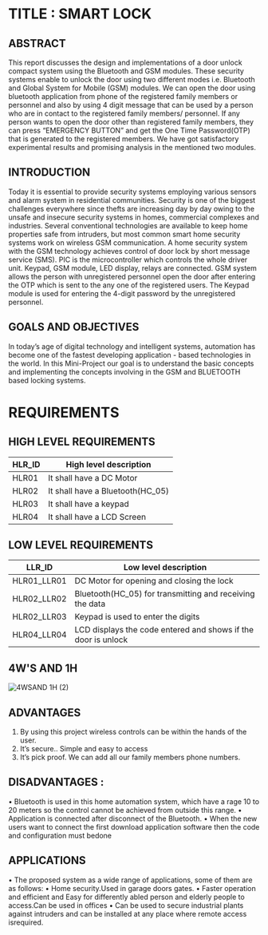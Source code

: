 # TITLE : SMART LOCK

## ABSTRACT
This report discusses the design and implementations of a door unlock compact system using the Bluetooth and GSM modules. These security systems enable to unlock the door using two different modes i.e. Bluetooth and Global System for Mobile (GSM) modules. We can open the door using bluetooth application from phone of the registered family members or personnel and also by using 4 digit message that can be used by a person who are in contact to the registered family members/ personnel. If any person wants to open the door other than registered family members, they can press “EMERGENCY BUTTON” and get the One Time Password(OTP) that is generated to the registered members. We have got satisfactory experimental results and promising analysis in the mentioned two modules.

## INTRODUCTION
Today it is essential to provide security systems employing various sensors and alarm system in residential communities. Security is one of the biggest challenges everywhere since thefts are increasing day by day owing to the unsafe and insecure security systems in homes, commercial complexes and industries. Several conventional technologies are available to keep home properties safe from intruders, but most common smart home security systems work on wireless GSM communication. A home security system with the GSM technology achieves control of door lock by short message service (SMS). PIC is the microcontroller which controls the whole driver unit. Keypad, GSM module, LED display, relays are connected. GSM system allows the person with unregistered personnel open the door after entering the OTP which is sent to the any one of the registered users. The Keypad module is used for entering the 4-digit password by the unregistered personnel.

## GOALS AND OBJECTIVES
In today’s age of digital technology and intelligent systems, automation has become one of the fastest developing application - based technologies in the world. In this Mini-Project our goal is to understand the basic concepts and implementing the concepts involving in the GSM and BLUETOOTH based locking systems.

# REQUIREMENTS
## HIGH LEVEL REQUIREMENTS
|HLR_ID|  High level description|
|--|--|
|HLR01|   It shall have a DC Motor|
|HLR02|   It shall have a Bluetooth(HC_05)| 
|HLR03 | It shall have a keypad|
|HLR04 |  It shall have a LCD Screen|
      
   
## LOW LEVEL REQUIREMENTS
|LLR_ID|        Low level description|
|--|--|
|HLR01_LLR01|DC Motor for opening and closing the lock|
|HLR02_LLR02|Bluetooth(HC_05) for transmitting and receiving the data|
|HLR02_LLR03 |  Keypad is used to enter the digits|
|HLR04_LLR04|  LCD displays the code entered and shows if the door is unlock|

## 4W'S AND 1H

![4WSAND 1H (2)](https://user-images.githubusercontent.com/99087988/157183201-29e52cb3-d34a-40b8-bf80-f6ae413de039.PNG)


   

## ADVANTAGES
1. By using this project wireless controls can be within the hands of the user. 
2. It’s secure.. Simple and easy to access
3. It’s pick proof. We can add all our family members phone numbers.

## DISADVANTAGES :
•  Bluetooth is used in this home automation system, which have a rage 10 to 20 meters so the control cannot be achieved from outside this range. 
•  Application is connected after disconnect of the Bluetooth. 
•  When the new users want to connect the first download application software then the code and configuration must bedone

## APPLICATIONS
•  The proposed system as a wide range of applications, some of them are as follows: 
•  Home security.Used in garage doors gates. 
•  Faster operation and efficient and Easy for differently abled person and elderly people to access.Can be used in offices 
•  Can be used to secure industrial plants against intruders and can be installed at any place where remote access isrequired.
